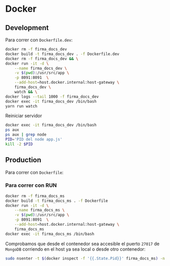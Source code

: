 # Docker

## Development
Para correr con `Dockerfile.dev`:
```bash
docker rm -f firma_docs_dev
docker build -t firma_docs_dev . -f Dockerfile.dev
docker rm -f firma_docs_dev && \
docker run -it -d \
    --name firma_docs_dev \
    -v $(pwd):/usr/src/app \
    -p 8091:8091  \
    --add-host=host.docker.internal:host-gateway \
    firma_docs_dev \
    watch && \
docker logs --tail 1000 -f firma_docs_dev
docker exec -it firma_docs_dev /bin/bash
yarn run watch
```

Reiniciar servidor
```bash
docker exec -it firma_docs_dev /bin/bash
ps aux
ps aux | grep node
PID='PID del node app.js'
kill -2 $PID
```

## Production
Para correr con `Dockerfile`:
### Para correr con RUN
```bash
docker rm -f firma_docs_ms
docker build -t firma_docs_ms . -f Dockerfile
docker run -it -d \
    --name firma_docs_ms \
    -v $(pwd):/usr/src/app \
    -p 8091:8091  \
    --add-host=host.docker.internal:host-gateway \
    firma_docs_ms
docker exec -it firma_docs_ms /bin/bash
```
Comprobamos que desde el contenedor sea accesible el puerto  `27017` de `MongoDB` corriendo en el host ya sea local o desde otro contenedor:
```bash
sudo nsenter -t $(docker inspect -f '{{.State.Pid}}' firma_docs_ms) -n netstat -tulpn | grep 27017
```